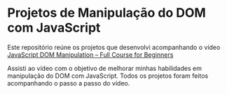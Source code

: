 # Projetos de Manipulação do DOM com JavaScript

Este repositório reúne os projetos que desenvolvi acompanhando o vídeo [JavaScript DOM Manipulation – Full Course for Beginners](https://youtu.be/5fb2aPlgoys?si=CZI1dllBzB4qKiSa)

Assisti ao vídeo com o objetivo de melhorar minhas habilidades em manipulação do DOM com JavaScript. Todos os projetos foram feitos acompanhando o passo a passo do vídeo.